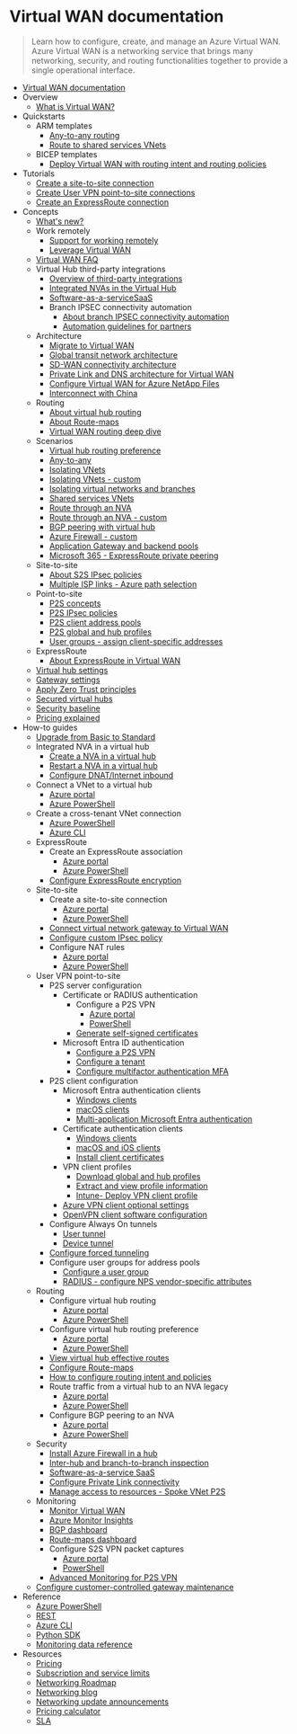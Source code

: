 # Virtual WAN documentation
> Learn how to configure, create, and manage an Azure Virtual WAN. Azure Virtual WAN is a networking service that brings many networking, security, and routing functionalities together to provide a single operational interface.
  - [Virtual WAN documentation](https://learn.microsoft.com/en-us/azure/virtual-wan/)
  - Overview
    - [What is Virtual WAN?](https://learn.microsoft.com/en-us/azure/virtual-wan/virtual-wan-about)
  - Quickstarts
    - ARM templates
      - [Any-to-any routing](https://learn.microsoft.com/en-us/azure/virtual-wan/quickstart-any-to-any-template)
      - [Route to shared services VNets](https://learn.microsoft.com/en-us/azure/virtual-wan/quickstart-route-shared-services-vnet-template)
    - BICEP templates
      - [Deploy Virtual WAN with routing intent and routing policies](https://github.com/Azure/azure-quickstart-templates/tree/master/quickstarts/microsoft.network/virtual-wan-routing-intent)
  - Tutorials
    - [Create a site-to-site connection](https://learn.microsoft.com/en-us/azure/virtual-wan/virtual-wan-site-to-site-portal)
    - [Create User VPN point-to-site connections](https://learn.microsoft.com/en-us/azure/virtual-wan/virtual-wan-point-to-site-portal)
    - [Create an ExpressRoute connection](https://learn.microsoft.com/en-us/azure/virtual-wan/virtual-wan-expressroute-portal)
  - Concepts
    - [What's new?](https://learn.microsoft.com/en-us/azure/virtual-wan/whats-new)
    - Work remotely
      - [Support for working remotely](https://learn.microsoft.com/en-us/azure/networking/working-remotely-support?toc=%2fazure%2fvirtual-wan%2ftoc.json&bc=/azure/virtual-wan/breadcrumb/toc.json)
      - [Leverage Virtual WAN](https://learn.microsoft.com/en-us/azure/virtual-wan/work-remotely-support)
    - [Virtual WAN FAQ](https://learn.microsoft.com/en-us/azure/virtual-wan/virtual-wan-faq)
    - Virtual Hub third-party integrations
      - [Overview of third-party integrations](https://learn.microsoft.com/en-us/azure/virtual-wan/third-party-integrations)
      - [Integrated NVAs in the Virtual Hub](https://learn.microsoft.com/en-us/azure/virtual-wan/about-nva-hub)
      - [Software-as-a-serviceSaaS](https://learn.microsoft.com/en-us/azure/virtual-wan/how-to-palo-alto-cloud-ngfw)
      - Branch IPSEC connectivity automation
        - [About branch IPSEC connectivity automation](https://learn.microsoft.com/en-us/azure/virtual-wan/virtual-wan-locations-partners)
        - [Automation guidelines for partners](https://learn.microsoft.com/en-us/azure/virtual-wan/virtual-wan-configure-automation-providers)
    - Architecture
      - [Migrate to Virtual WAN](https://learn.microsoft.com/en-us/azure/virtual-wan/migrate-from-hub-spoke-topology)
      - [Global transit network architecture](https://learn.microsoft.com/en-us/azure/virtual-wan/virtual-wan-global-transit-network-architecture)
      - [SD-WAN connectivity architecture](https://learn.microsoft.com/en-us/azure/virtual-wan/sd-wan-connectivity-architecture)
      - [Private Link and DNS architecture for Virtual WAN](https://learn.microsoft.com/azure/architecture//guide/networking/private-link-virtual-wan-dns-guide?toc=%2fazure%2fvirtual-wan%2ftoc.json&bc=/azure/virtual-wan/breadcrumb/toc.json)
      - [Configure Virtual WAN for Azure NetApp Files](https://learn.microsoft.com/en-us/azure/azure-netapp-files/configure-virtual-wan?toc=%2fazure%2fvirtual-wan%2ftoc.json&bc=/azure/virtual-wan/breadcrumb/toc.json)
      - [Interconnect with China](https://learn.microsoft.com/en-us/azure/virtual-wan/interconnect-china)
    - Routing
      - [About virtual hub routing](https://learn.microsoft.com/en-us/azure/virtual-wan/about-virtual-hub-routing)
      - [About Route-maps](https://learn.microsoft.com/en-us/azure/virtual-wan/route-maps-about)
      - [Virtual WAN routing deep dive](https://learn.microsoft.com/en-us/azure/virtual-wan/routing-deep-dive)
    - Scenarios
      - [Virtual hub routing preference](https://learn.microsoft.com/en-us/azure/virtual-wan/about-virtual-hub-routing-preference)
      - [Any-to-any](https://learn.microsoft.com/en-us/azure/virtual-wan/scenario-any-to-any)
      - [Isolating VNets](https://learn.microsoft.com/en-us/azure/virtual-wan/scenario-isolate-vnets)
      - [Isolating VNets - custom](https://learn.microsoft.com/en-us/azure/virtual-wan/scenario-isolate-vnets-custom)
      - [Isolating virtual networks and branches](https://learn.microsoft.com/en-us/azure/virtual-wan/scenario-isolate-virtual-networks-branches)
      - [Shared services VNets](https://learn.microsoft.com/en-us/azure/virtual-wan/scenario-shared-services-vnet)
      - [Route through an NVA](https://learn.microsoft.com/en-us/azure/virtual-wan/scenario-route-through-nva)
      - [Route through an NVA - custom](https://learn.microsoft.com/en-us/azure/virtual-wan/scenario-route-through-nvas-custom)
      - [BGP peering with virtual hub](https://learn.microsoft.com/en-us/azure/virtual-wan/scenario-bgp-peering-hub)
      - [Azure Firewall - custom](https://learn.microsoft.com/en-us/azure/virtual-wan/scenario-route-between-vnets-firewall)
      - [Application Gateway and backend pools](https://learn.microsoft.com/en-us/azure/virtual-wan/scenario-secured-hub-app-gateway)
      - [Microsoft 365 - ExpressRoute private peering](https://learn.microsoft.com/en-us/azure/virtual-wan/scenario-365-expressroute-private)
    - Site-to-site
      - [About S2S IPsec policies](https://learn.microsoft.com/en-us/azure/virtual-wan/virtual-wan-ipsec)
      - [Multiple ISP links - Azure path selection](https://learn.microsoft.com/en-us/azure/virtual-wan/path-selection-multiple-links)
    - Point-to-site
      - [P2S concepts](https://learn.microsoft.com/en-us/azure/virtual-wan/point-to-site-concepts)
      - [P2S IPsec policies](https://learn.microsoft.com/en-us/azure/virtual-wan/point-to-site-ipsec)
      - [P2S client address pools](https://learn.microsoft.com/en-us/azure/virtual-wan/about-client-address-pools)
      - [P2S global and hub profiles](https://learn.microsoft.com/en-us/azure/virtual-wan/global-hub-profile)
      - [User groups - assign client-specific addresses](https://learn.microsoft.com/en-us/azure/virtual-wan/user-groups-about)
    - ExpressRoute
      - [About ExpressRoute in Virtual WAN](https://learn.microsoft.com/en-us/azure/virtual-wan/virtual-wan-expressroute-about)
    - [Virtual hub settings](https://learn.microsoft.com/en-us/azure/virtual-wan/hub-settings)
    - [Gateway settings](https://learn.microsoft.com/en-us/azure/virtual-wan/gateway-settings)
    - [Apply Zero Trust principles](https://learn.microsoft.com/security/zero-trust/azure-virtual-wan?toc=%2fazure%2fvirtual-wan%2ftoc.json&bc=/azure/virtual-wan/breadcrumb/toc.json)
    - [Secured virtual hubs](https://learn.microsoft.com/en-us/azure/firewall-manager/secured-virtual-hub?toc=%2fazure%2fvirtual-wan%2ftoc.json&bc=/azure/virtual-wan/breadcrumb/toc.json)
    - [Security baseline](https://learn.microsoft.com/security/benchmark/azure/baselines/virtual-wan-security-baseline?toc=%2fazure%2fvirtual-wan%2ftoc.json&bc=/azure/virtual-wan/breadcrumb/toc.json)
    - [Pricing explained](https://learn.microsoft.com/en-us/azure/virtual-wan/pricing-concepts)
  - How-to guides
    - [Upgrade from Basic to Standard](https://learn.microsoft.com/en-us/azure/virtual-wan/upgrade-virtual-wan)
    - Integrated NVA in a virtual hub
      - [Create a NVA in a virtual hub](https://learn.microsoft.com/en-us/azure/virtual-wan/how-to-nva-hub)
      - [Restart a NVA in a virtual hub](https://learn.microsoft.com/en-us/azure/virtual-wan/how-to-network-virtual-appliance-restart)
      - [Configure DNAT/Internet inbound](https://learn.microsoft.com/en-us/azure/virtual-wan/how-to-network-virtual-appliance-inbound)
    - Connect a VNet to a virtual hub
      - [Azure portal](https://learn.microsoft.com/en-us/azure/virtual-wan/howto-connect-vnet-hub)
      - [Azure PowerShell](https://learn.microsoft.com/en-us/azure/virtual-wan/howto-connect-vnet-hub-powershell)
    - Create a cross-tenant VNet connection
      - [Azure PowerShell](https://learn.microsoft.com/en-us/azure/virtual-wan/cross-tenant-vnet)
      - [Azure CLI](https://learn.microsoft.com/en-us/azure/virtual-wan/cross-tenant-vnet-az-cli)
    - ExpressRoute
      - Create an ExpressRoute association
        - [Azure portal](https://learn.microsoft.com/en-us/azure/virtual-wan/virtual-wan-expressroute-portal)
        - [Azure PowerShell](https://learn.microsoft.com/en-us/azure/virtual-wan/expressroute-powershell)
      - [Configure ExpressRoute encryption](https://learn.microsoft.com/en-us/azure/virtual-wan/vpn-over-expressroute)
    - Site-to-site
      - Create a site-to-site connection
        - [Azure portal](https://learn.microsoft.com/en-us/azure/virtual-wan/virtual-wan-site-to-site-portal)
        - [Azure PowerShell](https://learn.microsoft.com/en-us/azure/virtual-wan/site-to-site-powershell)
      - [Connect virtual network gateway to Virtual WAN](https://learn.microsoft.com/en-us/azure/virtual-wan/connect-virtual-network-gateway-vwan)
      - [Configure custom IPsec policy](https://learn.microsoft.com/en-us/azure/virtual-wan/virtual-wan-custom-ipsec-portal)
      - Configure NAT rules
        - [Azure portal](https://learn.microsoft.com/en-us/azure/virtual-wan/nat-rules-vpn-gateway)
        - [Azure PowerShell](https://learn.microsoft.com/en-us/azure/virtual-wan/nat-rules-vpn-gateway-powershell)
    - User VPN point-to-site
      - P2S server configuration
        - Certificate or RADIUS authentication
          - Configure a P2S VPN
            - [Azure portal](https://learn.microsoft.com/en-us/azure/virtual-wan/virtual-wan-point-to-site-portal)
            - [PowerShell](https://learn.microsoft.com/en-us/azure/virtual-wan/virtual-wan-point-to-site-powershell)
          - [Generate self-signed certificates](https://learn.microsoft.com/en-us/azure/virtual-wan/certificates-point-to-site)
        - Microsoft Entra ID authentication
          - [Configure a P2S VPN](https://learn.microsoft.com/en-us/azure/virtual-wan/virtual-wan-point-to-site-azure-ad)
          - [Configure a tenant](https://learn.microsoft.com/en-us/azure/virtual-wan/openvpn-azure-ad-tenant)
          - [Configure multifactor authentication MFA](https://learn.microsoft.com/en-us/azure/virtual-wan/openvpn-azure-ad-mfa)
      - P2S client configuration
        - Microsoft Entra authentication clients
          - [Windows clients](https://learn.microsoft.com/en-us/azure/virtual-wan/openvpn-azure-ad-client)
          - [macOS clients](https://learn.microsoft.com/en-us/azure/virtual-wan/openvpn-azure-ad-client-mac)
          - [Multi-application Microsoft Entra authentication](https://learn.microsoft.com/en-us/azure/virtual-wan/openvpn-azure-ad-tenant-multi-app)
        - Certificate authentication clients
          - [Windows clients](https://learn.microsoft.com/en-us/azure/virtual-wan/vpn-client-certificate-windows)
          - [macOS and iOS clients](https://learn.microsoft.com/en-us/azure/virtual-wan/point-to-site-vpn-client-cert-mac)
          - [Install client certificates](https://learn.microsoft.com/en-us/azure/virtual-wan/install-client-certificates)
        - VPN client profiles
          - [Download global and hub profiles](https://learn.microsoft.com/en-us/azure/virtual-wan/global-hub-profile)
          - [Extract and view profile information](https://learn.microsoft.com/en-us/azure/virtual-wan/about-vpn-profile-download)
          - [Intune- Deploy VPN client profile](https://learn.microsoft.com/en-us/azure/virtual-wan/vpn-profile-intune)
        - [Azure VPN client optional settings](https://learn.microsoft.com/en-us/azure/virtual-wan/azure-vpn-client-optional-configurations-windows)
        - [OpenVPN client software configuration](https://learn.microsoft.com/en-us/azure/virtual-wan/howto-openvpn-clients)
      - Configure Always On tunnels
        - [User tunnel](https://learn.microsoft.com/en-us/azure/virtual-wan/howto-always-on-user-tunnel)
        - [Device tunnel](https://learn.microsoft.com/en-us/azure/virtual-wan/howto-always-on-device-tunnel)
      - [Configure forced tunneling](https://learn.microsoft.com/en-us/azure/virtual-wan/how-to-forced-tunnel)
      - Configure user groups for address pools
        - [Configure a user group](https://learn.microsoft.com/en-us/azure/virtual-wan/user-groups-create)
        - [RADIUS - configure NPS vendor-specific attributes](https://learn.microsoft.com/en-us/azure/virtual-wan/user-groups-radius)
    - Routing
      - Configure virtual hub routing
        - [Azure portal](https://learn.microsoft.com/en-us/azure/virtual-wan/how-to-virtual-hub-routing)
        - [Azure PowerShell](https://learn.microsoft.com/en-us/azure/virtual-wan/how-to-virtual-hub-routing-powershell)
      - Configure virtual hub routing preference
        - [Azure portal](https://learn.microsoft.com/en-us/azure/virtual-wan/howto-virtual-hub-routing-preference)
        - [Azure PowerShell](https://learn.microsoft.com/en-us/azure/virtual-wan/how-to-virtual-hub-routing-preference-powershell)
      - [View virtual hub effective routes](https://learn.microsoft.com/en-us/azure/virtual-wan/effective-routes-virtual-hub)
      - [Configure Route-maps](https://learn.microsoft.com/en-us/azure/virtual-wan/route-maps-how-to)
      - [How to configure routing intent and policies](https://learn.microsoft.com/en-us/azure/virtual-wan/how-to-routing-policies)
      - Route traffic from a virtual hub to an NVA legacy
        - [Azure portal](https://learn.microsoft.com/en-us/azure/virtual-wan/virtual-wan-route-table-nva-portal)
        - [Azure PowerShell](https://learn.microsoft.com/en-us/azure/virtual-wan/virtual-wan-route-table-nva)
      - Configure BGP peering to an NVA
        - [Azure portal](https://learn.microsoft.com/en-us/azure/virtual-wan/create-bgp-peering-hub-portal)
        - [Azure PowerShell](https://learn.microsoft.com/en-us/azure/virtual-wan/create-bgp-peering-hub-powershell)
    - Security
      - [Install Azure Firewall in a hub](https://learn.microsoft.com/en-us/azure/virtual-wan/howto-firewall)
      - [Inter-hub and branch-to-branch inspection](https://learn.microsoft.com/en-us/azure/virtual-wan/how-to-routing-policies)
      - [Software-as-a-service SaaS](https://learn.microsoft.com/en-us/azure/virtual-wan/how-to-palo-alto-cloud-ngfw)
      - [Configure Private Link connectivity](https://learn.microsoft.com/en-us/azure/virtual-wan/howto-private-link)
      - [Manage access to resources - Spoke VNet P2S](https://learn.microsoft.com/en-us/azure/virtual-wan/manage-secure-access-resources-spoke-p2s)
    - Monitoring
      - [Monitor Virtual WAN](https://learn.microsoft.com/en-us/azure/virtual-wan/monitor-virtual-wan)
      - [Azure Monitor Insights](https://learn.microsoft.com/en-us/azure/virtual-wan/azure-monitor-insights)
      - [BGP dashboard](https://learn.microsoft.com/en-us/azure/virtual-wan/monitor-bgp-dashboard)
      - [Route-maps dashboard](https://learn.microsoft.com/en-us/azure/virtual-wan/route-maps-dashboard)
      - Configure S2S VPN packet captures
        - [Azure portal](https://learn.microsoft.com/en-us/azure/virtual-wan/packet-capture-site-to-site-portal)
        - [PowerShell](https://learn.microsoft.com/en-us/azure/virtual-wan/packet-capture-site-to-site-powershell)
      - [Advanced Monitoring for P2S VPN](https://learn.microsoft.com/en-us/azure/virtual-wan/monitor-point-to-site-connections)
    - [Configure customer-controlled gateway maintenance](https://learn.microsoft.com/en-us/azure/virtual-wan/customer-controlled-gateway-maintenance)
  - Reference
    - [Azure PowerShell](https://learn.microsoft.com/powershell/module/az.network)
    - [REST](https://learn.microsoft.com/rest/api/azure)
    - [Azure CLI](https://learn.microsoft.com/cli/azure/network)
    - [Python SDK](https://azuresdkdocs.blob.core.windows.net/$web/python/azure-mgmt-network/10.0.0/azure.mgmt.network.v2019_02_01.operations.html)
    - [Monitoring data reference](https://learn.microsoft.com/en-us/azure/virtual-wan/monitor-virtual-wan-reference)
  - Resources
    - [Pricing](https://azure.microsoft.com/pricing/details/virtual-wan)
    - [Subscription and service limits](https://learn.microsoft.com/en-us/azure/azure-resource-manager/management/azure-subscription-service-limits?toc=%2fazure%2fvirtual-wan%2ftoc.json&bc=/azure/virtual-wan/breadcrumb/toc.json)
    - [Networking Roadmap](https://azure.microsoft.com/roadmap/?category=networking)
    - [Networking blog](https://azure.microsoft.com/blog/topics/networking)
    - [Networking update announcements](https://azure.microsoft.com/updates/?category=networking)
    - [Pricing calculator](https://azure.microsoft.com/pricing/calculator/)
    - [SLA](https://azure.microsoft.com/support/legal/sla)

